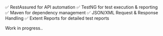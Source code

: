 ✅ RestAssured for API automation
✅ TestNG for test execution & reporting
✅ Maven for dependency management
✅ JSON/XML Request & Response Handling
✅ Extent Reports for detailed test reports


Work in progress..
